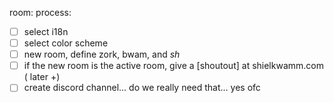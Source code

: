 room: process: 
- [ ] select i18n
- [ ] select color scheme
- [ ] new room, define zork, bwam, and _sh_
- [ ] if the new room is the active room, give a [shoutout] at shielkwamm.com ( later +)
- [ ] create discord channel... do we really need that... yes ofc